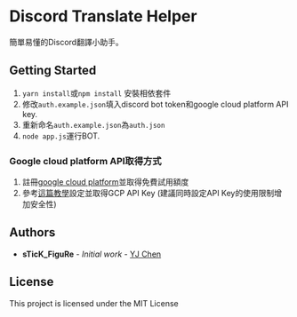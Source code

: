 # Discord Translate Helper

簡單易懂的Discord翻譯小助手。

## Getting Started

1. `yarn install`或`npm install` 安裝相依套件
2. 修改`auth.example.json`填入discord bot token和google cloud platform API key.
3. 重新命名`auth.example.json`為`auth.json`
4. `node app.js`運行BOT.

### Google cloud platform API取得方式

1. 註冊[google cloud platform](https://cloud.google.com/?hl=zh-tw)並取得免費試用額度
2. 參考[這篇教學](https://www.nodejsera.com/how-to-use-google-translator-with-nodejs.html)設定並取得GCP API Key (建議同時設定API Key的使用限制增加安全性)

## Authors

* **sTicK_FiguRe** - *Initial work* - [YJ Chen](https://github.com/YanjenChen)

## License

This project is licensed under the MIT License
